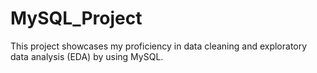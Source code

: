 # MySQL_Project
This project showcases my proficiency in data cleaning and exploratory data analysis (EDA) by using MySQL.
